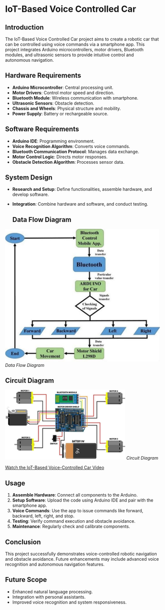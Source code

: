 # IoT-Based Voice Controlled Car

## Introduction

The IoT-Based Voice Controlled Car project aims to create a robotic car that can be controlled using voice commands via a smartphone app. This project integrates Arduino microcontrollers, motor drivers, Bluetooth modules, and ultrasonic sensors to provide intuitive control and autonomous navigation.

## Hardware Requirements
- **Arduino Microcontroller**: Central processing unit.
- **Motor Drivers**: Control motor speed and direction.
- **Bluetooth Module**: Wireless communication with smartphone.
- **Ultrasonic Sensors**: Obstacle detection.
- **Chassis and Wheels**: Physical structure and mobility.
- **Power Supply**: Battery or rechargeable source.

## Software Requirements
- **Arduino IDE**: Programming environment.
- **Voice Recognition Algorithm**: Converts voice commands.
- **Bluetooth Communication Protocol**: Manages data exchange.
- **Motor Control Logic**: Directs motor responses.
- **Obstacle Detection Algorithm**: Processes sensor data.

## System Design
- **Research and Setup**: Define functionalities, assemble hardware, and develop software.
- **Integration**: Combine hardware and software, and conduct testing.

  ## Data Flow Diagram

![Flowchart](https://github.com/NavjotKaurCheema/IOT-Based-Voice-Control-Car/blob/main/Data%20Flow%20Diagram.jpg
) 
*Data Flow Diagram*


## Circuit Diagram

![Flowchart](https://github.com/NavjotKaurCheema/IOT-Based-Voice-Control-Car/blob/main/Circuit%20Diagram.png)
*Circuit Diagram*

[Watch the IoT-Based Voice-Controlled Car Video](https://youtu.be/x7zfTcWrSVA)


## Usage

1. **Assemble Hardware**: Connect all components to the Arduino.
2. **Setup Software**: Upload the code using Arduino IDE and pair with the smartphone app.
3. **Voice Commands**: Use the app to issue commands like forward, backward, left, right, and stop.
4. **Testing**: Verify command execution and obstacle avoidance.
5. **Maintenance**: Regularly check and calibrate components.

## Conclusion

This project successfully demonstrates voice-controlled robotic navigation and obstacle avoidance. Future enhancements may include advanced voice recognition and autonomous navigation features.

## Future Scope
- Enhanced natural language processing.
- Integration with personal assistants.
- Improved voice recognition and system responsiveness.
